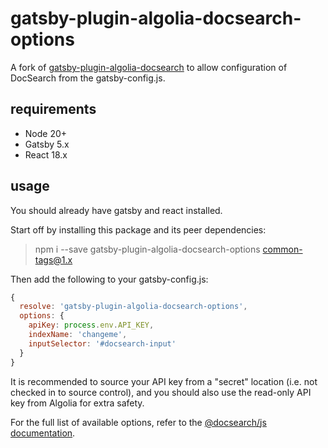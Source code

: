 # gatsby-plugin-algolia-docsearch-options

A fork of [gatsby-plugin-algolia-docsearch](https://github.com/ironstar-io/gatsby-plugin-algolia-docsearch) to allow configuration of DocSearch from the gatsby-config.js.

## requirements

- Node 20+
- Gatsby 5.x
- React 18.x

## usage

You should already have gatsby and react installed.

Start off by installing this package and its peer dependencies:

> npm i --save gatsby-plugin-algolia-docsearch-options common-tags@1.x

Then add the following to your gatsby-config.js:

```js
{
  resolve: 'gatsby-plugin-algolia-docsearch-options',
  options: {
    apiKey: process.env.API_KEY,
    indexName: 'changeme',
    inputSelector: '#docsearch-input'
  }
}
```

It is recommended to source your API key from a "secret" location (i.e. not checked in to source control), and you should also use the read-only API key from Algolia for extra safety.

For the full list of available options, refer to the [@docsearch/js documentation](https://docsearch.algolia.com/docs/api).
